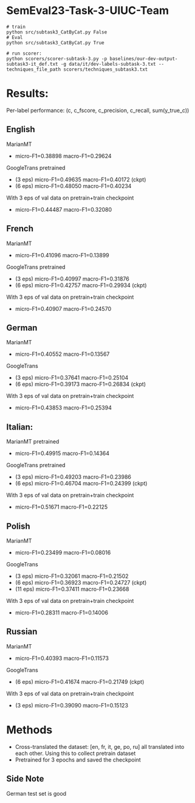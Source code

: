# SemEval23-Task-3-UIUC-Team


```
# train
python src/subtask3_CatByCat.py False
# Eval
python src/subtask3_CatByCat.py True

# run scorer:
python scorers/scorer-subtask-3.py -p baselines/our-dev-output-subtask3-it_def.txt -g data/it/dev-labels-subtask-3.txt --techniques_file_path scorers/techniques_subtask3.txt

```

# Results: 


Per-label performance: (c, c_fscore, c_precision, c_recall, sum(y_true_c))



## English

MarianMT
 - micro-F1=0.38898       macro-F1=0.29624

GoogleTrans pretrained 
- (3 eps) micro-F1=0.49635       macro-F1=0.40172 (ckpt)
- (6 eps) micro-F1=0.48050       macro-F1=0.40234 

With 3 eps of val data on pretrain+train checkpoint
 - micro-F1=0.44487       macro-F1=0.32080


## French

MarianMT
 - micro-F1=0.41096       macro-F1=0.13899

GoogleTrans pretrained 
 - (3 eps) micro-F1=0.40997       macro-F1=0.31876
 - (6 eps) micro-F1=0.42757       macro-F1=0.29934 (ckpt)

With 3 eps of val data on pretrain+train checkpoint
 - micro-F1=0.40907       macro-F1=0.24570

## German

MarianMT
 - micro-F1=0.40552       macro-F1=0.13567

GoogleTrans 
 - (3 eps) micro-F1=0.37641       macro-F1=0.25104
 - (6 eps) micro-F1=0.39173       macro-F1=0.26834 (ckpt)

With 3 eps of val data on pretrain+train checkpoint
 - micro-F1=0.43853       macro-F1=0.25394


## Italian:

MarianMT pretrained
 - micro-F1=0.49915       macro-F1=0.14364

GoogleTrans pretrained 
 - (3 eps) micro-F1=0.49203       macro-F1=0.23986
 - (6 eps) micro-F1=0.46704       macro-F1=0.24399 (ckpt)

With 3 eps of val data on pretrain+train checkpoint
 - micro-F1=0.51671       macro-F1=0.22125

## Polish

MarianMT
 - micro-F1=0.23499       macro-F1=0.08016

GoogleTrans
 - (3 eps) micro-F1=0.32061       macro-F1=0.21502
 - (6 eps) micro-F1=0.36923       macro-F1=0.24727 (ckpt)
 - (11 eps) micro-F1=0.37411       macro-F1=0.23668

With 3 eps of val data on pretrain+train checkpoint
 - micro-F1=0.28311       macro-F1=0.14006

## Russian

MarianMT
 - micro-F1=0.40393       macro-F1=0.11573

GoogleTrans
 - (6 eps) micro-F1=0.41674       macro-F1=0.21749 (ckpt)

With 3 eps of val data on pretrain+train checkpoint
 - (3 eps) micro-F1=0.39090       macro-F1=0.15123


# Methods
- Cross-translated the dataset: [en, fr, it, ge, po, ru] all translated into each other. Using this to collect pretrain dataset
- Pretrained for 3 epochs and saved the checkpoint


## Side Note

German test set is good
